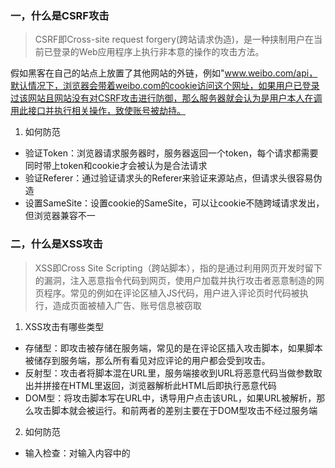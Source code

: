 ### 一，什么是CSRF攻击
> CSRF即Cross-site request forgery(跨站请求伪造)，是一种挟制用户在当前已登录的Web应用程序上执行非本意的操作的攻击方法。

假如黑客在自己的站点上放置了其他网站的外链，例如"www.weibo.com/api，默认情况下，浏览器会带着weibo.com的cookie访问这个网址，如果用户已登录过该网站且网站没有对CSRF攻击进行防御，那么服务器就会认为是用户本人在调用此接口并执行相关操作，致使账号被劫持。

1. 如何防范
- 验证Token：浏览器请求服务器时，服务器返回一个token，每个请求都需要同时带上token和cookie才会被认为是合法请求
- 验证Referer：通过验证请求头的Referer来验证来源站点，但请求头很容易伪造
- 设置SameSite：设置cookie的SameSite，可以让cookie不随跨域请求发出，但浏览器兼容不一

### 二，什么是XSS攻击
> XSS即Cross Site Scripting（跨站脚本），指的是通过利用网页开发时留下的漏洞，注入恶意指令代码到网页，使用户加载并执行攻击者恶意制造的网页程序。常见的例如在评论区植入JS代码，用户进入评论页时代码被执行，造成页面被植入广告、账号信息被窃取

1. XSS攻击有哪些类型
- 存储型：即攻击被存储在服务端，常见的是在评论区插入攻击脚本，如果脚本被储存到服务端，那么所有看见对应评论的用户都会受到攻击。
- 反射型：攻击者将脚本混在URL里，服务端接收到URL将恶意代码当做参数取出并拼接在HTML里返回，浏览器解析此HTML后即执行恶意代码
- DOM型：将攻击脚本写在URL中，诱导用户点击该URL，如果URL被解析，那么攻击脚本就会被运行。和前两者的差别主要在于DOM型攻击不经过服务端

2. 如何防范
- 输入检查：对输入内容中的<script><iframe>等标签进行转义或者过滤
- 设置httpOnly：很多XSS攻击目标都是窃取用户cookie伪造身份认证，设置此属性可防止JS获取cookie
- 开启CSP，即开启白名单，可阻止白名单以外的资源加载和运行